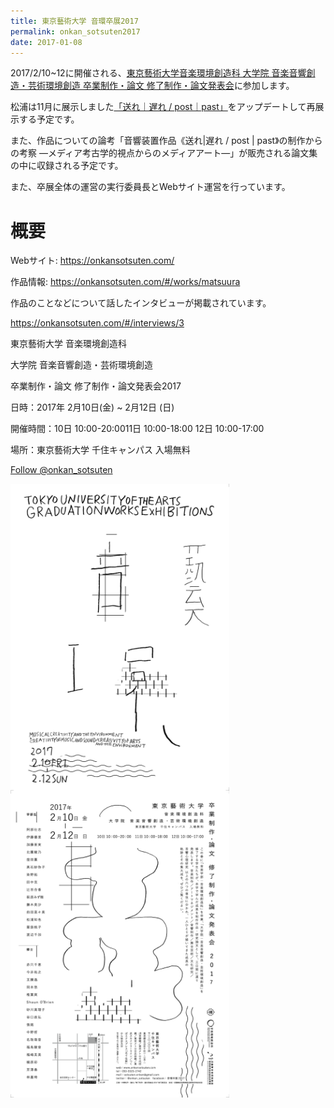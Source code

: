 ```yaml
---
title: 東京藝術大学 音環卒展2017
permalink: onkan_sotsuten2017
date: 2017-01-08
---
```


2017/2/10~12に開催される、[東京藝術大学音楽環境創造科 大学院 音楽音響創造・芸術環境創造 卒業制作・論文 修了制作・論文発表会](https://onkansotsuten.com/)に参加します。

松浦は11月に展示しました[「送れ｜遅れ / post｜past」]({{config.root}}info/2016-10-08/post-past)をアップデートして再展示する予定です。

また、作品についての論考「音響装置作品《送れ|遅れ / post | past》の制作からの考察 —メディア考古学的視点からのメディアアート—」が販売される論文集の中に収録される予定です。

また、卒展全体の運営の実行委員長とWebサイト運営を行っています。

<!--more-->

# 概要

Webサイト: <https://onkansotsuten.com/>

作品情報: <https://onkansotsuten.com/#/works/matsuura>

作品のことなどについて話したインタビューが掲載されています。

<https://onkansotsuten.com/#/interviews/3>

東京藝術大学 音楽環境創造科

大学院 音楽音響創造・芸術環境創造

卒業制作・論文 修了制作・論文発表会2017

日時：2017年 2月10日(金) ~ 2月12日 (日)

開催時間：10日 10:00-20:0011日 10:00-18:00 12日 10:00-17:00

場所：東京藝術大学 千住キャンパス 入場無料

<a class="twitter-follow-button"
  href="https://twitter.com/onkan_sotsuten" data-size="large">
Follow @onkan_sotsuten</a>

<div style = "display:flex;flex-wrap:wrap;">

<img src = "sotsuten2017_omote.png" style ="width:50%; min-width:350px;">

<img src = "sotsuten2017_ura.png" style ="width:50%; min-width:350px;">


</div>
